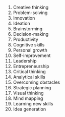 

1. Creative thinking
2. Problem-solving
3. Innovation
4. Ideation
5. Brainstorming
6. Decision-making
7. Productivity
8. Cognitive skills
9. Personal growth
10. Self-improvement
11. Leadership
12. Entrepreneurship
13. Critical thinking
14. Analytical skills
15. Overcoming obstacles
16. Strategic planning
17. Visual thinking
18. Mind mapping
19. Learning new skills
20. Idea generation
